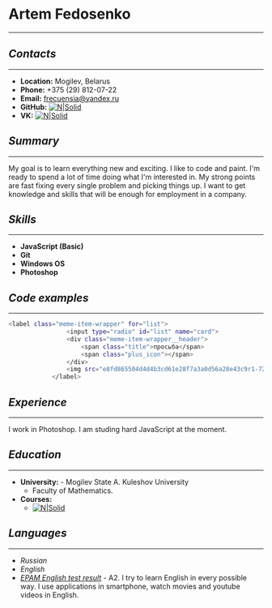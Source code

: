 # Artem Fedosenko
---
## _Contacts_
---
- **Location:** Mogilev, Belarus
- **Phone:** +375 (29) 812-07-22
- **Email:** frecuensia@yandex.ru
- **GitHub:** [![N|Solid](https://www.sonsuzteknoloji.com/wp-content/uploads/2022/05/Github-120x90.jpg)](https://github.com/Artemlorsept)
- **VK:** [![N|Solid](https://sun6-23.userapi.com/s/v1/ig2/_8WZI-e0wFXJnJ522-A3auSwYrZD_al8wfMUHBgrqIOxJf0Maw_4sKOElsowSzitjW6a28gwQp3gkWTm5GHuJqoW.jpg?size=50x50&quality=95&crop=98,187,200,200&ava=1)](https://vk.com/id50913970)

## _Summary_
---
My goal is to learn everything new and exciting. I like to code and paint. I'm ready to spend a lot of time doing what I'm interested in. My strong points are fast fixing every single problem and picking things up. I want to get knowledge and skills that will be enough for employment in a company.
## _Skills_
---
- **JavaScript (Basic)**
- **Git**
-  **Windows OS**
-  **Photoshop**
## _Code examples_
---
```sh
<label class="meme-item-wrapper" for="list">
                <input type="radio" id="list" name="card">
                <div class="meme-item-wrapper__header">
                    <span class="title">просьба</span>
                    <span class="plus_icon"></span>
                </div>
                <img src="e8fd865504d4d4b3cd61e28f7a3a0d56a28e43c9r1-720-606v2_hq.jpg" width="600" alt="list_meme">
            </label>
```
## _Experience_
---
I work in Photoshop. I am studing hard JavaScript at the moment.
## _Education_
---
- **University:** - Mogilev State A. Kuleshov University 
  + Faculty of Mathematics.
- **Courses:**
  + [![N|Solid](http://2.bp.blogspot.com/-Z_Sci4XnZFw/VELtkiatlEI/AAAAAAAAAZw/bAv18F5w9C8/s1600/19.10.png)](https://rs.school/courses/javascript-preschool-ru)
## _Languages_
---
- *Russian* 
- *English*
- [*EPAM English test result*](https://examinator.epam.com/Main/PersonalAssignments) - A2. I try to learn English in every possible way. I use applications in smartphone, watch movies and youtube videos in English.